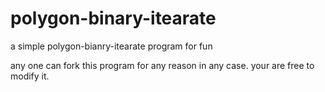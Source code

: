 # polygon-binary-itearate
a simple polygon-bianry-itearate program for fun

any one can fork this program for any reason in any case. your are free to modify it.
